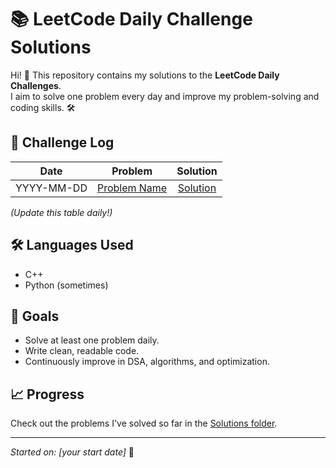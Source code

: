 # 📚 LeetCode Daily Challenge Solutions

Hi! 👋 This repository contains my solutions to the **LeetCode Daily Challenges**.  
I aim to solve one problem every day and improve my problem-solving and coding skills. 🛠️

## 📅 Challenge Log

| Date | Problem | Solution |
| :--: | :-----: | :------: |
| YYYY-MM-DD | [Problem Name](https://leetcode.com/problems/problem-name/) | [Solution](./path/to/solution.cpp) |

_(Update this table daily!)_

## 🛠️ Languages Used
- C++
- Python (sometimes)

## 🚀 Goals
- Solve at least one problem daily.
- Write clean, readable code.
- Continuously improve in DSA, algorithms, and optimization.

## 📈 Progress
Check out the problems I've solved so far in the [Solutions folder](./Solutions).

---

_Started on: [your start date]_ 🚀
